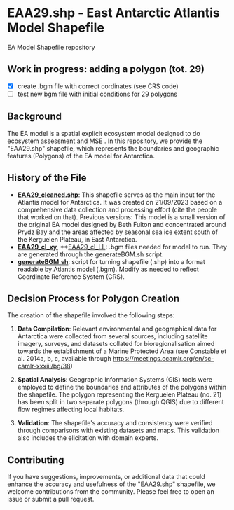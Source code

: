 # EAA29.shp - East Antarctic Atlantis Model Shapefile

EA Model Shapefile repository
## Work in progress: adding a polygon (tot. 29)
- [x] create .bgm file with correct cordinates (see CRS code)
- [ ] test new bgm file with initial conditions for 29 polygons

## Background

The EA model is a spatial explicit ecosystem model designed to do ecosystem assessment and MSE . In this repository, we provide the "EAA29.shp" shapefile, which represents the boundaries and geographic features (Polygons) of the EA model for Antarctica.

## History of the File
- **[EAA29_cleaned.shp](EA29_2509/EAA29_cleaned.shp)**: This shapefile serves as the main input for the Atlantis model for Antarctica. It was created on 21/09/2023 based on a comprehensive data collection and processing effort (cite the people that worked on that). Previous versions: 
        This model is a small version of the original EA model designed by Beth Fulton and concentrated around Prydz Bay and the areas affected by seasonal sea ice extent south of the Kerguelen Plateau, in East Antarctica.
- **[EAA29_cl_xy](EA29_2509/EAA29_cl_xy.bgm)**, **[EAA29_cl_LL](EA29_2509/EAA29_cl_LL.bgm): .bgm files needed for model to run. They are generated through the generateBGM.sh script.
- **[generateBGM.sh](generateBGM.sh)**: script for turning shapefile (.shp) into a format readable by Atlantis model (.bgm). Modify as needed to reflect Coordinate Reference System (CRS).

## Decision Process for Polygon Creation

The creation of the shapefile involved the following steps:

1. **Data Compilation**: Relevant environmental and geographical data for Antarctica were collected from several sources, including satellite imagery, surveys, and datasets collated for bioregionalisation aimed towards the establishment of a Marine Protected Area (see Constable et al. 2014a, b, c, available through https://meetings.ccamlr.org/en/sc-camlr-xxxiii/bg/38)

3. **Spatial Analysis**: Geographic Information Systems (GIS) tools were employed to define the boundaries and attributes of the polygons within the shapefile. The polygon representing the Kerguelen Plateau (no. 21) has been split in two separate polygons (through QGIS) due to different flow regimes affecting local habitats.

4. **Validation**: The shapefile's accuracy and consistency were verified through comparisons with existing datasets and maps. This validation also includes the elicitation with domain experts.


## Contributing

If you have suggestions, improvements, or additional data that could enhance the accuracy and usefulness of the "EAA29.shp" shapefile, we welcome contributions from the community. Please feel free to open an issue or submit a pull request.
